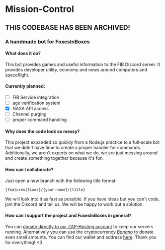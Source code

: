# Mission-Control
## THIS CODEBASE HAS BEEN ARCHIVED!
### A handmade bot for FoxesInBoxes
#### What does it do?
This bot provides games and useful information to the FIB Discord server. It provides developer utility, economy and news around computers and spaceflight.

#### Currently planned:
 - [ ] FIB Service integration
 - [ ] age verification system
 - [x] NASA API access
 - [ ] Channel purging
 - [ ] proper command handling

#### Why does the code look so messy?
This project expanded so quickly from a Node.js practice to a full-scale bot that we didn't have time to create a proper handler for commands. Additionally, we aren't experts on what we do, we are just messing around and create something together because it's fun.

#### How can I collaborate?
Just open a new branch with the following title format:

    {features|fixes}/{your-name}/{title}
We  will look into it as fast as possible. If you have ideas but you can't code, join the Discord and tell us. We will be happy to work out a solution.

#### How can I support the project and FoxesInBoxes in general?
You can [donate directly to our ZAP-Hosting account](https://donate.foxesinboxes.org/) to keep our servers running. Alternatively you can use the cryptocurrency *[Banano](https://banano.cc/)* to donate even small amounts. You can find our wallet and address [here](https://creeper.banano.cc/explorer/account/ban_1cmda5noqsftwdne4n75q1s7rabmueidr1e1zz7iub6qdhtakhub66ojbo75/history). Thank you for everything! <3
